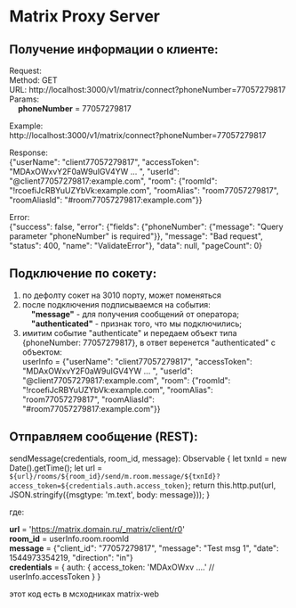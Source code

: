 # Matrix Proxy Server

## Получение информации о клиенте:
Request:  
Method: GET  
URL: http://localhost:3000/v1/matrix/connect?phoneNumber=77057279817  
Params:  
&nbsp;&nbsp;&nbsp;&nbsp;**phoneNumber** = 77057279817  

Example:  
http://localhost:3000/v1/matrix/connect?phoneNumber=77057279817  

Response:  
{"userName": "client77057279817", "accessToken": "MDAxOWxvY2F0aW9uIGV4YW ... ", "userId": "@client77057279817:example.com", "room": {"roomId": "!rcoefiJcRBYuUZYbVk:example.com", "roomAlias": "room77057279817", "roomAliasId": "#room77057279817:example.com"}}

Error:  
{"success": false, "error": {"fields": {"phoneNumber": {"message": "Query parameter \"phoneNumber\" is required"}}, "message": "Bad request", "status": 400, "name": "ValidateError"}, "data": null, "pageCount": 0}  

## Подключение по сокету:
1. по дефолту сокет на 3010 порту, может поменяться
2. после подключения подписываемся на события:  
&nbsp;&nbsp;&nbsp;&nbsp;**"message"** - для получения сообщений от оператора;  
&nbsp;&nbsp;&nbsp;&nbsp;**"authenticated"** - признак того, что мы подключились;  
3. имитим событие "authenticate" и передаем объект типа {phoneNumber: 77057279817}, в ответ веренется "authenticated" с объектом:  
userInfo = {"userName": "client77057279817", "accessToken": "MDAxOWxvY2F0aW9uIGV4YW ... ", "userId": "@client77057279817:example.com", "room": {"roomId": "!rcoefiJcRBYuUZYbVk:example.com", "roomAlias": "room77057279817", "roomAliasId": "#room77057279817:example.com"}}

## Отправляем сообщение (REST):

sendMessage(credentials, room_id, message): Observable<any> {
	let txnId = new Date().getTime();
	let url = `${url}/rooms/${room_id}/send/m.room.message/${txnId}?access_token=${credentials.auth.access_token}`;
	return this.http.put<any>(url, JSON.stringify({msgtype: 'm.text', body: message}));
}

где:

**url** = 'https://matrix.domain.ru/_matrix/client/r0'  
**room_id** = userInfo.room.roomId  
**message** = {"client_id": "77057279817", "message": "Test msg 1", "date": 1544973354219, "direction": "in"}  
**credentials** = {
	auth: {
		access_token: 'MDAxOWxv ....' // userInfo.accessToken
	}
}

этот код есть в мсходниках matrix-web


